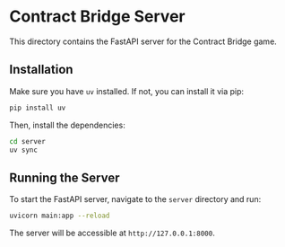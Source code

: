 # Contract Bridge Server

This directory contains the FastAPI server for the Contract Bridge game.

## Installation

Make sure you have `uv` installed. If not, you can install it via pip:

```bash
pip install uv
```

Then, install the dependencies:

```bash
cd server
uv sync
```

## Running the Server

To start the FastAPI server, navigate to the `server` directory and run:

```bash
uvicorn main:app --reload
```

The server will be accessible at `http://127.0.0.1:8000`.

